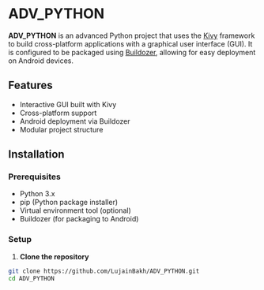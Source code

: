 # ADV_PYTHON

**ADV_PYTHON** is an advanced Python project that uses the [Kivy](https://kivy.org/) framework to build cross-platform applications with a graphical user interface (GUI). It is configured to be packaged using [Buildozer](https://github.com/kivy/buildozer), allowing for easy deployment on Android devices.

## Features

- Interactive GUI built with Kivy
- Cross-platform support
- Android deployment via Buildozer
- Modular project structure

## Installation

### Prerequisites

- Python 3.x
- pip (Python package installer)
- Virtual environment tool (optional)
- Buildozer (for packaging to Android)

### Setup

1. **Clone the repository**

```bash
git clone https://github.com/LujainBakh/ADV_PYTHON.git
cd ADV_PYTHON
